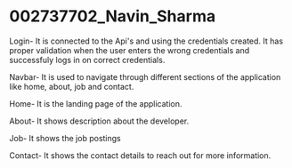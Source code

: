 # 002737702_Navin_Sharma

Login- It is connected to the Api's and using the credentials created. It has proper validation when the user enters the wrong credentials and successfuly logs in on correct credentials.

Navbar- It is used to navigate through different sections of the application like home, about, job and contact.

Home- It is the landing page of the application.

About- It shows description about the developer.

Job- It shows the job postings

Contact- It shows the contact details to reach out for more information.